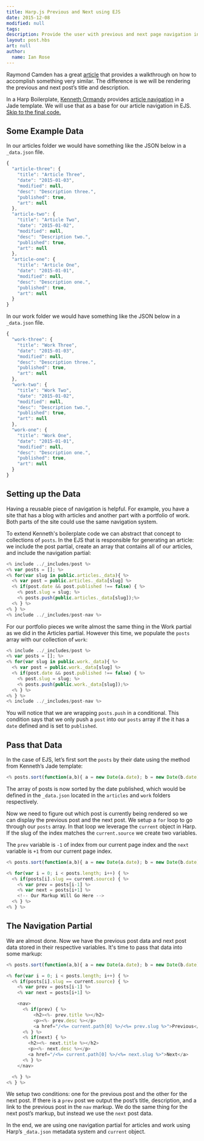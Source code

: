 ```yaml
---
title: Harp.js Previous and Next using EJS
date: 2015-12-08
modified: null
tags:
description: Provide the user with previous and next page navigation in a Harp.js site using Embeded JavaScript.
layout: post.hbs
art: null
author:
  name: Ian Rose
---
```


Raymond Camden has a great [article](http://www.raymondcamden.com/2014/02/26/Creating-NextPrevious-Links-in-HarpJS) that provides a walkthrough on how to accomplish something very similar. The difference is we will be rendering the previous and next post’s title and description.

In a Harp Boilerplate, [Kenneth Ormandy](http://kennethormandy.com/) provides [article navigation](https://github.com/kennethormandy/hb-remedy/blob/master/public/_shared/article-nav.jade) in a Jade template. We will use that as a base for our article navigation in EJS. [Skip to the final code.](#the-navigation-partial)

## Some Example Data

In our articles folder we would have something like the JSON below in a `_data.json` file.

```js
{
  "article-three": {
    "title": "Article Three",
    "date": "2015-01-03",
    "modified": null,
    "desc": "Description three.",
    "published": true,
    "art": null
  },
  "article-two": {
    "title": "Article Two",
    "date": "2015-01-02",
    "modified": null,
    "desc": "Description two.",
    "published": true,
    "art": null
  },
  "article-one": {
    "title": "Article One",
    "date": "2015-01-01",
    "modified": null,
    "desc": "Description one.",
    "published": true,
    "art": null
  }
}
```

In our work folder we would have something like the JSON below in a `_data.json` file.

```js
{
  "work-three": {
    "title": "Work Three",
    "date": "2015-01-03",
    "modified": null,
    "desc": "Description three.",
    "published": true,
    "art": null
  },
  "work-two": {
    "title": "Work Two",
    "date": "2015-01-02",
    "modified": null,
    "desc": "Description two.",
    "published": true,
    "art": null
  },
  "work-one": {
    "title": "Work One",
    "date": "2015-01-01",
    "modified": null,
    "desc": "Description one.",
    "published": true,
    "art": null
  }
}
```

## Setting up the Data

Having a reusable piece of navigation is helpful. For example, you have a site that has a blog with articles and another part with a portfolio of work. Both parts of the site could use the same navigation system.

To extend Kenneth's boilerplate code we can abstract that concept to collections of `posts`. In the EJS that is responsible for generating an article: we include the post partial, create an array that contains all of our articles, and include the navigation partial:

```js
<% include ../_includes/post %>
<% var posts = []; %>
<% for(var slug in public.articles._data){ %>
  <% var post = public.articles._data[slug] %>
  <% if(post.date && post.published !== false) { %>
    <% post.slug = slug; %>
    <% posts.push(public.articles._data[slug]);%>
  <% } %>
<% } %>
<% include ../_includes/post-nav %>
```
For our portfolio pieces we write almost the same thing in the Work partial as we did in the Articles partial. However this time, we populate the `posts` array with our collection of `work`:

```js
<% include ../_includes/post %>
<% var posts = []; %>
<% for(var slug in public.work._data){ %>
  <% var post = public.work._data[slug] %>
  <% if(post.date && post.published !== false) { %>
    <% post.slug = slug; %>
    <% posts.push(public.work._data[slug]);%>
  <% } %>
<% } %>
<% include ../_includes/post-nav %>
```

You will notice that we are wrapping `posts.push` in a conditional. This condition says that we only push a `post` into our `posts` array if the it has a `date` defined and is set to `published`.

## Pass that Data

In the case of EJS, let’s first sort the `posts` by their date using the method from Kenneth’s Jade template:

```js
<% posts.sort(function(a,b){ a = new Date(a.date); b = new Date(b.date); return b<a?-1:b>a?1:0; }).slice(0, 10) %>
```

The array of posts is now sorted by the date published, which would be defined in the `_data.json` located in the `articles` and `work` folders respectively.

Now we need to figure out which post is currently being rendered so we can display the previous post and the next post. We setup a `for` loop to go through our `posts` array. In that loop we leverage the `current` object in Harp. If the slug of the index matches the `current.source` we create two variables.

The `prev` variable is `-1` of index from our current page index and the `next` variable is `+1` from our current page index.

```js
<% posts.sort(function(a,b){ a = new Date(a.date); b = new Date(b.date); return b<a?-1:b>a?1:0; }).slice(0, 10) %>

<% for(var i = 0; i < posts.length; i++) { %>
  <% if(posts[i].slug == current.source) { %>
    <% var prev = posts[i-1] %>
    <% var next = posts[i+1] %>
    <!-- Our Markup Will Go Here -->
  <% } %>
<% } %>
```

## The Navigation Partial<a id="the-navigation-partial"></a>

We are almost done. Now we have the previous post data and next post data stored in their respective variables. It's time to pass that data into some markup:

```js
<% posts.sort(function(a,b){ a = new Date(a.date); b = new Date(b.date); return b<a?-1:b>a?1:0; }).slice(0, 10) %>

<% for(var i = 0; i < posts.length; i++) { %>
  <% if(posts[i].slug == current.source) { %>
    <% var prev = posts[i-1] %>
    <% var next = posts[i+1] %>

    <nav>
      <% if(prev) { %>
          <h2><%- prev.title %></h2>
          <p><%- prev.desc %></p>
          <a href="/<%= current.path[0] %>/<%= prev.slug %>">Previous</a>
      <% } %>
      <% if(next) { %>
        <h2><%- next.title %></h2>
        <p><%- next.desc %></p>
        <a href="/<%= current.path[0] %>/<%= next.slug %>">Next</a>
      <% } %>
    </nav>

  <% } %>
<% } %>
```

We setup two conditions: one for the previous post and the other for the next post. If there is a `prev` post we output the post’s title, description, and a link to the previous post in the `nav` markup. We do the same thing for the next post’s markup, but instead we use the `next` post data.

In the end, we are using one navigation partial for articles and work using Harp’s `_data.json` metadata system and `current` object.
